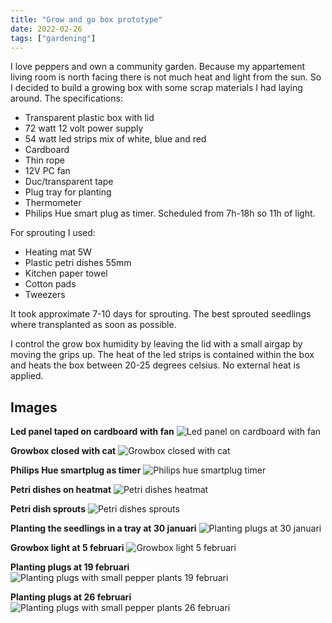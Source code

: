 ```yaml
---
title: "Grow and go box prototype"
date: 2022-02-26
tags: ["gardening"]
---
```


I love peppers and own a community garden. Because my appartement living room is north facing there is not much heat and light from the sun. So I decided to build a growing box with some scrap materials I had laying around. The specifications:

* Transparent plastic box with lid
* 72 watt 12 volt power supply
* 54 watt led strips mix of white, blue and red
* Cardboard
* Thin rope
* 12V PC fan
* Duc/transparent tape
* Plug tray for planting
* Thermometer
* Philips Hue smart plug as timer. Scheduled from 7h-18h so 11h of light.

For sprouting I used:

* Heating mat 5W
* Plastic petri dishes 55mm
* Kitchen paper towel
* Cotton pads
* Tweezers

It took approximate 7-10 days for sprouting. The best sprouted seedlings where transplanted as soon as possible.

I control the grow box humidity by leaving the lid with a small airgap by moving the grips up. The heat of the led strips is contained within the box and heats the box between 20-25 degrees celsius. No external heat is applied.

## Images

**Led panel taped on cardboard with fan**
![Led panel on cardboard with fan](/images/grow-and-go-box-proto/led_panel_cardboard_fan.jpg)

**Growbox closed with cat**
![Growbox closed with cat](/images/grow-and-go-box-proto/growbox-closed-cat.jpg)

**Philips Hue smartplug as timer**
![Philips hue smartplug timer](/images/grow-and-go-box-proto/philips-hue-smartplug.jpg)

**Petri dishes on heatmat**
![Petri dishes heatmat](/images/grow-and-go-box-proto/petri-dishes-heatmat.jpg)

**Petri dish sprouts**
![Petri dishes sprouts](/images/grow-and-go-box-proto/petri-dishes-sprouted.jpg)

**Planting the seedlings in a tray at 30 januari**
![Planting plugs at 30 januari](/images/grow-and-go-box-proto/planting-plugs_30_01_2022.jpg)

**Growbox light at 5 februari**
![Growbox light 5 februari](/images/grow-and-go-box-proto/growbox-light_05_02_2022.jpg)

**Planting plugs at 19 februari**
![Planting plugs with small pepper plants 19 februari](/images/grow-and-go-box-proto/planting-plugs_19_02_2022.jpg)

**Planting plugs at 26 februari**
![Planting plugs with small pepper plants 26 februari](/images/grow-and-go-box-proto/planting-plugs_26_02_2022.jpg)